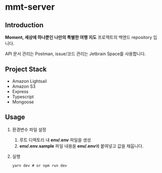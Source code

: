 
# mmt-server

## Introduction

**Moment, 세상에 하나뿐인 나만의 특별한 여행 지도** 프로젝트의 백엔드 repository 입니다. 

API 문서 관리는 Postman, issue/코드 관리는 Jetbrain Space를 사용합니다.

## Project Stack

* Amazon Lightsail
* Amazon S3
* Express
* Typescript
* Mongoose

## Usage

1. 환경변수 파일 설정
   1. 루트 디렉토리 내 **env/.env** 파일을 생성
   1. **env/.env.sample** 파일 내용을 **env/.env**에 붙여넣고 값을 채웁니다.
   
1. 실행
    ```
    yarn dev # or npm run dev
    ```
   